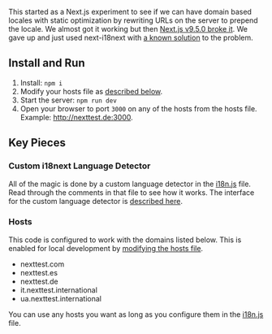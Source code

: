This started as a Next.js experiment to see if we can have domain based locales with static optimization by rewriting URLs on the server to prepend the locale. We almost got it working but then [Next.js v9.5.0 broke it](issues/3). We gave up and just used next-i18next with [a known solution](https://github.com/isaachinman/next-i18next/issues/16#issuecomment-520853281) to the problem.

## Install and Run

1. Install: `npm i`
2. Modify your hosts file as [described below](#hosts).
2. Start the server: `npm run dev`
3. Open your browser to port `3000` on any of the hosts from the hosts file. Example: http://nexttest.de:3000.

## Key Pieces

### Custom i18next Language Detector

All of the magic is done by a custom language detector in the [i18n.js](blob/master/src/i18n.js) file. Read through the comments in that file to see how it works. The interface for the custom language detector is [described here](https://github.com/i18next/i18next-http-middleware#interface).

### Hosts

This code is configured to work with the domains listed below. This is enabled for local development by [modifying the hosts file](https://www.hostgator.com/help/article/how-do-i-change-my-hosts-file).

- nexttest.com
- nexttest.es
- nexttest.de
- it.nexttest.international
- ua.nexttest.international

You can use any hosts you want as long as you configure them in the [i18n.js](blob/master/src/i18n.js) file.